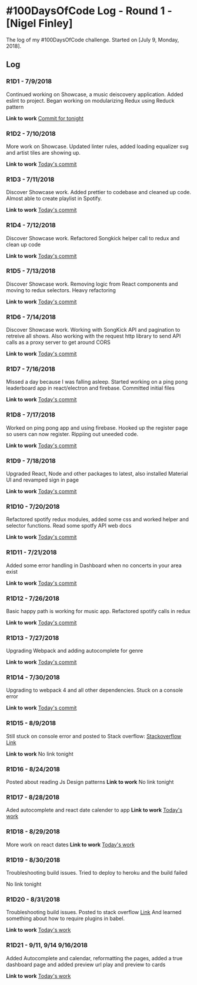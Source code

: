 # #100DaysOfCode Log - Round 1 - [Nigel Finley]

The log of my #100DaysOfCode challenge. Started on [July 9, Monday, 2018].


## Log

### R1D1 - 7/9/2018

Continued working on Showcase, a music deiscovery application. Added eslint to project. Began working on modularizing Redux using Reduck pattern

**Link to work**
[Commit for tonight](https://github.com/Nfinley/Showcase-Playlist-Generator/commit/049dfdbb7c8122479ca075d3b7dd6e799e5e06cd)


### R1D2 - 7/10/2018
More work on Showcase. Updated linter rules, added loading equalizer svg and artist tiles are showing up. 

**Link to work**
[Today's commit](https://github.com/Nfinley/Showcase-Playlist-Generator/commit/a65ebb089e9e1f3fb78233e96b8730d0c8b4ee82)

### R1D3 - 7/11/2018
Discover Showcase work. Added prettier to codebase and cleaned up code. Almost able to create playlist in Spotify.

**Link to work**
[Today's commit](https://github.com/Nfinley/Showcase-Playlist-Generator/commit/31fc9d465840006e88b3f7058a99aef13250d4c8)

### R1D4 - 7/12/2018
Discover Showcase work. Refactored Songkick helper call to redux and clean up code

**Link to work**
[Today's commit](https://github.com/Nfinley/Showcase-Playlist-Generator/commit/1f06a4ad4ccae9a1397bd758d0bf11ad0a314693)

### R1D5 - 7/13/2018
Discover Showcase work. Removing logic from React components and moving to redux selectors. Heavy refactoring

**Link to work**
[Today's commit](https://github.com/Nfinley/Showcase-Playlist-Generator/commit/ee01d5e55d240af9724c870eb06b83380c2e1b56)

### R1D6 - 7/14/2018
Discover Showcase work. Working with SongKick API and pagination to retreive all shows. Also working with the request http library to send API calls as a proxy server to get around CORS 

**Link to work**
[Today's commit](https://github.com/Nfinley/Showcase-Playlist-Generator/commit/5b996b58e30b45ee932db9415ef7c2a6739b154b)

### R1D7 - 7/16/2018
Missed a day because I was falling asleep. Started working on a ping pong leaderboard app in react/electron and firebase. Committed initial files

**Link to work**
[Today's commit](https://github.com/Nfinley/stackpong-leaderboard/commit/0cfe3eb210ba16f45a45c6ba51cba85447b69f37)

### R1D8 - 7/17/2018
Worked on ping pong app and using firebase. Hooked up the register page so users can now register. Rippiing out uneeded code.

**Link to work**
[Today's commit](https://github.com/Nfinley/stackpong-leaderboard/commit/4fc7b67139c78c75dad6c26307d51df0ac3d90ea)



### R1D9 - 7/18/2018
Upgraded React, Node and other packages to latest, also installed Material UI and revamped sign in page

**Link to work**
[Today's commit](https://github.com/Nfinley/Showcase-Playlist-Generator/commit/69a1aa8ed4383fa0fbe66b5a12bc9d6a6c30e3a7)

### R1D10 - 7/20/2018
Refactored spotify redux modules, added some css and worked helper and selector functions. Read some spotfy API web docs

**Link to work**
[Today's commit](https://github.com/Nfinley/Showcase-Playlist-Generator/commit/5b95548e51d4b105ca4a7cee3a7cc163fd3e0b17)

### R1D11 - 7/21/2018
Added some error handling in Dashboard when no concerts in your area exist 

**Link to work**
[Today's commit](https://github.com/Nfinley/Showcase-Playlist-Generator/commit/c070a9410717fc3f927f42688d9ee0c8e7a6711e)


### R1D12 - 7/26/2018
Basic happy path is working for music app. Refactored spotify calls in redux 

**Link to work**
[Today's commit](https://github.com/Nfinley/Showcase-Playlist-Generator/commit/9c1adfb85718c62c6138b657e4328099900cd2cf)


### R1D13 - 7/27/2018
Upgrading Webpack and adding autocomplete for genre

**Link to work**
[Today's commit](https://github.com/Nfinley/Showcase-Playlist-Generator/commit/e490c9454e04b4818fcdbf76aa6ea80783659c58)

### R1D14 - 7/30/2018
Upgrading to webpack 4 and all other dependencies. Stuck on a console error

**Link to work**
[Today's commit](https://github.com/Nfinley/Showcase-Playlist-Generator/commit/c3424acc0b1cdc69a1d9bcadd33be81fec197507)

### R1D15 - 8/9/2018
Still stuck on console error and posted to Stack overflow: 
[Stackoverflow Link](https://stackoverflow.com/questions/51740795/redux-web-extension-uncaught-typeerror-invalid-attempt-to-spread-non-iterable)

**Link to work**
No link tonight 


### R1D16 - 8/24/2018
Posted about reading Js Design patterns 
**Link to work**
No link tonight 

### R1D17 - 8/28/2018
Aded autocomplete and react date calender to app
**Link to work**
[Today's work](https://github.com/Nfinley/Showcase-Playlist-Generator/commit/ff84b77357c06f21b5cfcfa9049af1495e8557f7)

### R1D18 - 8/29/2018
More work on react dates 
**Link to work**
[Today's work](https://github.com/Nfinley/Showcase-Playlist-Generator/commit/ff84b77357c06f21b5cfcfa9049af1495e8557f7)

### R1D19 - 8/30/2018
Troubleshooting build issues. Tried to deploy to heroku and the build failed 

No link tonight 


### R1D20 - 8/31/2018
Troubleshooting build issues. Posted to stack overflow [Link](https://stackoverflow.com/questions/52109671/babel-default-is-not-a-valid-plugin-property-at-object-keys-foreach-key)
And learned something about how to require plugins in babel. 

**Link to work**
[Today's work](https://github.com/Nfinley/Showcase-Playlist-Generator/commit/e7693b4ce8aab7f50373c6e4cbd11e086ec68d30)


### R1D21 - 9/11, 9/14 9/16/2018
Added Autocomplete and calendar, reformatting the pages, added a true dashboard page and added preview url play and preview to cards

**Link to work**
[Today's work](https://github.com/Nfinley/Showcase-Playlist-Generator/commit/e37dde04efd7c927021b12a84c37b4732bcced95)


